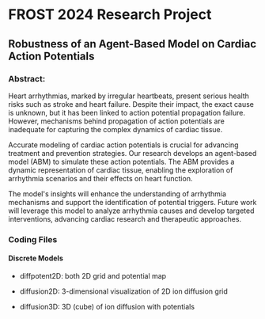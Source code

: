 # FROST 2024 Research Project
## Robustness of an Agent-Based Model on Cardiac Action Potentials

### Abstract: 
Heart arrhythmias, marked by irregular heartbeats, present serious health risks such as stroke and heart failure. Despite their impact, the exact cause is unknown, but it has been linked to action potential propagation failure. However, mechanisms behind propagation of action potentials are inadequate for capturing the complex dynamics of cardiac tissue.

Accurate modeling of cardiac action potentials is crucial for advancing treatment and prevention strategies. Our research develops an agent-based model (ABM) to simulate these action potentials. The ABM provides a dynamic representation of cardiac tissue, enabling the exploration of arrhythmia scenarios and their effects on heart function.

The model's insights will enhance the understanding of arrhythmia mechanisms and support the identification of potential triggers. Future work will leverage this model to analyze arrhythmia causes and develop targeted interventions, advancing cardiac research and therapeutic approaches.

### Coding Files

#### Discrete Models
* diffpotent2D: both 2D grid and potential map
* diffusion2D: 3-dimensional visualization of 2D ion diffusion grid 

* diffusion3D: 3D (cube) of ion diffusion with potentials